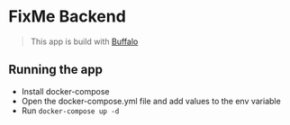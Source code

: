 # FixMe Backend

> This app is build with [Buffalo](https://gobuffalo.io/en)

## Running the app

- Install docker-compose
- Open the docker-compose.yml file and add values to the env variable
- Run `docker-compose up -d`
